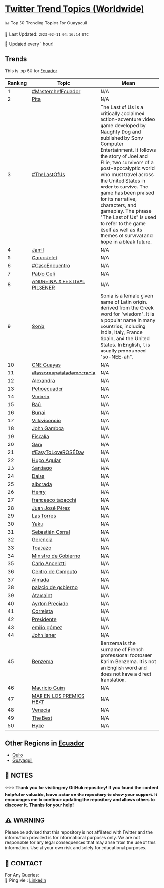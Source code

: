 [Twitter Trend Topics (Worldwide)](https://github.com/ErcinDedeoglu/Twitter-Trend-Topics)
==========


📊 Top 50 Trending Topics For Guayaquil

📆 Last Updated: `2023-02-11 04:16:14 UTC`

🔧 Updated every 1 hour!


## Trends

This is top 50 for [Ecuador](</Ecuador>)

| Ranking | Topic | Mean |
| ------- | ------------ | ------------ |
| 1 | [#MasterchefEcuador](http://twitter.com/search?q=%23MasterchefEcuador) | N/A |
| 2 | [Pita](http://twitter.com/search?q=Pita) | N/A |
| 3 | [#TheLastOfUs](http://twitter.com/search?q=%23TheLastOfUs) | The Last of Us is a critically acclaimed action-adventure video game developed by Naughty Dog and published by Sony Computer Entertainment. It follows the story of Joel and Ellie, two survivors of a post-apocalyptic world who must travel across the United States in order to survive. The game has been praised for its narrative, characters, and gameplay. The phrase "The Last of Us" is used to refer to the game itself as well as its themes of survival and hope in a bleak future. |
| 4 | [Jamil](http://twitter.com/search?q=Jamil) | N/A |
| 5 | [Carondelet](http://twitter.com/search?q=Carondelet) | N/A |
| 6 | [#CasoEncuentro](http://twitter.com/search?q=%23CasoEncuentro) | N/A |
| 7 | [Pablo Celi](http://twitter.com/search?q=Pablo+Celi) | N/A |
| 8 | [ANDREINA X FESTIVAL PILSENER](http://twitter.com/search?q=ANDREINA+X+FESTIVAL+PILSENER) | N/A |
| 9 | [Sonia](http://twitter.com/search?q=Sonia) | Sonia is a female given name of Latin origin, derived from the Greek word for "wisdom". It is a popular name in many countries, including India, Italy, France, Spain, and the United States. In English, it is usually pronounced "so-NEE-ah". |
| 10 | [CNE Guayas](http://twitter.com/search?q=CNE+Guayas) | N/A |
| 11 | [#lassorespetalademocracia](http://twitter.com/search?q=%23lassorespetalademocracia) | N/A |
| 12 | [Alexandra](http://twitter.com/search?q=Alexandra) | N/A |
| 13 | [Petroecuador](http://twitter.com/search?q=Petroecuador) | N/A |
| 14 | [Victoria](http://twitter.com/search?q=Victoria) | N/A |
| 15 | [Raúl](http://twitter.com/search?q=Ra%c3%bal) | N/A |
| 16 | [Burrai](http://twitter.com/search?q=Burrai) | N/A |
| 17 | [Villavicencio](http://twitter.com/search?q=Villavicencio) | N/A |
| 18 | [John Gamboa](http://twitter.com/search?q=John+Gamboa) | N/A |
| 19 | [Fiscalía](http://twitter.com/search?q=Fiscal%c3%ada) | N/A |
| 20 | [Sara](http://twitter.com/search?q=Sara) | N/A |
| 21 | [#EasyToLoveROSÉDay](http://twitter.com/search?q=%23EasyToLoveROS%c3%89Day) | N/A |
| 22 | [Hugo Aguiar](http://twitter.com/search?q=Hugo+Aguiar) | N/A |
| 23 | [Santiago](http://twitter.com/search?q=Santiago) | N/A |
| 24 | [Dalas](http://twitter.com/search?q=Dalas) | N/A |
| 25 | [alborada](http://twitter.com/search?q=alborada) | N/A |
| 26 | [Henry](http://twitter.com/search?q=Henry) | N/A |
| 27 | [francesco tabacchi](http://twitter.com/search?q=francesco+tabacchi) | N/A |
| 28 | [Juan José Pérez](http://twitter.com/search?q=Juan+Jos%c3%a9+P%c3%a9rez) | N/A |
| 29 | [Las Torres](http://twitter.com/search?q=Las+Torres) | N/A |
| 30 | [Yaku](http://twitter.com/search?q=Yaku) | N/A |
| 31 | [Sebastián Corral](http://twitter.com/search?q=Sebasti%c3%a1n+Corral) | N/A |
| 32 | [Gerencia](http://twitter.com/search?q=Gerencia) | N/A |
| 33 | [Toacazo](http://twitter.com/search?q=Toacazo) | N/A |
| 34 | [Ministro de Gobierno](http://twitter.com/search?q=Ministro+de+Gobierno) | N/A |
| 35 | [Carlo Ancelotti](http://twitter.com/search?q=Carlo+Ancelotti) | N/A |
| 36 | [Centro de Cómputo](http://twitter.com/search?q=Centro+de+C%c3%b3mputo) | N/A |
| 37 | [Almada](http://twitter.com/search?q=Almada) | N/A |
| 38 | [palacio de gobierno](http://twitter.com/search?q=palacio+de+gobierno) | N/A |
| 39 | [Atamaint](http://twitter.com/search?q=Atamaint) | N/A |
| 40 | [Ayrton Preciado](http://twitter.com/search?q=Ayrton+Preciado) | N/A |
| 41 | [Correista](http://twitter.com/search?q=Correista) | N/A |
| 42 | [Presidente](http://twitter.com/search?q=Presidente) | N/A |
| 43 | [emilio gómez](http://twitter.com/search?q=emilio+g%c3%b3mez) | N/A |
| 44 | [John Isner](http://twitter.com/search?q=John+Isner) | N/A |
| 45 | [Benzema](http://twitter.com/search?q=Benzema) | Benzema is the surname of French professional footballer Karim Benzema. It is not an English word and does not have a direct translation. |
| 46 | [Mauricio Guim](http://twitter.com/search?q=Mauricio+Guim) | N/A |
| 47 | [MAR EN LOS PREMIOS HEAT](http://twitter.com/search?q=MAR+EN+LOS+PREMIOS+HEAT) | N/A |
| 48 | [Venecia](http://twitter.com/search?q=Venecia) | N/A |
| 49 | [The Best](http://twitter.com/search?q=The+Best) | N/A |
| 50 | [Hybe](http://twitter.com/search?q=Hybe) | N/A |



## Other Regions in [Ecuador](</Ecuador>)

* [Quito](</Ecuador/Quito.md>)
* [Guayaquil](</Ecuador/Guayaquil.md>)



## 📝 NOTES

⭐⭐⭐ **Thank you for visiting my GitHub repository! If you found the content helpful or valuable, leave a star on the repository to show your support. It encourages me to continue updating the repository and allows others to discover it. Thanks for your help!**


## ⚠️ WARNING

Please be advised that this repository is not affiliated with Twitter and the information provided is for informational purposes only. We are not responsible for any legal consequences that may arise from the use of this information. Use at your own risk and solely for educational purposes.


## 📨 CONTACT

 For Any Queries:  
            🏓 Ping Me : [LinkedIn](https://www.linkedin.com/in/ercindedeoglu/)

